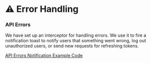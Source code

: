# ⚠️ Error Handling

### API Errors

We have set up an interceptor for handling errors. We use it to fire a notification toast to notify users that something went wrong, log out unauthorized users, or send new requests for refreshing tokens.

[API Errors Notification Example Code](../src/lib/axios.ts)
